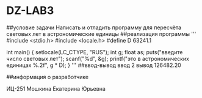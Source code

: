 # DZ-LAB3
##условие задачи
Написать и отладить программу для пересчёта световых лет в астрономические единицы
##реализация программы
'''
#include <stdio.h>
#include <locale.h>
#define D 63241.1

int main()
{
	setlocale(LC_CTYPE, "RUS");
	int g;
	float as;
	puts("введите число световых лет");
	scanf("%d", &g);
	printf("это в астрономических единицах %.2f", g * D);
}
'''
##ввод-вывод
ввод 2
вывод 126482.20

##информация о разработчике

ИЦ-251 Мошкина Екатерина Юрьевна
